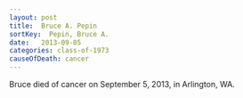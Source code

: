 ```yaml
---
layout: post
title:  Bruce A. Pepin
sortKey:  Pepin, Bruce A.
date:   2013-09-05
categories: class-of-1973
causeOfDeath: cancer
---
```

Bruce died of cancer on September 5, 2013, in Arlington, WA.
